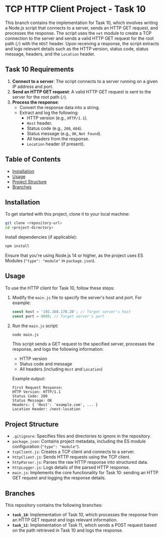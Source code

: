 # TCP HTTP Client Project - Task 10

This branch contains the implementation for Task 10, which involves writing a Node.js script that connects to a server, sends an HTTP GET request, and processes the response. The script uses the `net` module to create a TCP connection to the server and sends a valid HTTP GET request for the root path (`/`) with the `HOST` header. Upon receiving a response, the script extracts and logs relevant details such as the HTTP version, status code, status message, headers, and the `Location` header.

## Task 10 Requirements

1. **Connect to a server**: The script connects to a server running on a given IP address and port.
2. **Send an HTTP GET request**: A valid HTTP GET request is sent to the server for the root path (`/`).
3. **Process the response**:
    - Convert the response data into a string.
    - Extract and log the following:
        - HTTP version (e.g., `HTTP/1.1`).
        - `Host` header.
        - Status code (e.g., `200`, `404`).
        - Status message (e.g., `OK`, `Not Found`).
        - All headers from the response.
        - `Location` header (if present).

## Table of Contents

- [Installation](#installation)
- [Usage](#usage)
- [Project Structure](#project-structure)
- [Branches](#branches)

## Installation

To get started with this project, clone it to your local machine:

```bash
git clone <repository-url>
cd <project-directory>
```

Install dependencies (if applicable):

```bash
npm install
```

Ensure that you're using Node.js 14 or higher, as the project uses ES Modules (`"type": "module"` in `package.json`).

## Usage

To use the HTTP client for Task 10, follow these steps:

1. Modify the `main.js` file to specify the server's host and port. For example:
    ```js
    const host = '192.168.178.20'; // Target server's host
    const port = 8080; // Target server's port
    ```

2. Run the `main.js` script:
    ```bash
    node main.js
    ```

   This script sends a GET request to the specified server, processes the response, and logs the following information:
    - HTTP version
    - Status code and message
    - All headers (including `Host` and `Location`)

   Example output:
   ```
   First Request Response: 
   HTTP Version: HTTP/1.1
   Status Code: 200
   Status Message: OK
   Headers: { 'Host': 'example.com', ... }
   Location Header: /next-location
   ```

## Project Structure

- `.gitignore`: Specifies files and directories to ignore in the repository.
- `package.json`: Contains project metadata, including the ES module configuration (`"type": "module"`).
- `tcpClient.js`: Creates a TCP client and connects to a server.
- `httpClient.js`: Sends HTTP requests using the TCP client.
- `httpParser.js`: Parses the raw HTTP response into structured data.
- `httpLogger.js`: Logs details of the parsed HTTP response.
- `main.js`: Implements the core functionality for Task 10: sending an HTTP GET request and logging the response details.

## Branches

This repository contains the following branches:

- **`task_10`**: Implementation of Task 10, which processes the response from an HTTP GET request and logs relevant information.
- **`task_11`**: Implementation of Task 11, which sends a POST request based on the path retrieved in Task 10 and logs the response.
